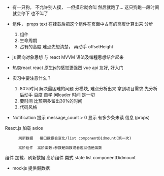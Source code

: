 - 有一只狗， 不允许别人摸， 一但摸它就会叫  然后就跑了... 
  这只狗跑一段时间就会停下  也不叫了

- 组件， props  text
  在挂载后把这个组件在页面中占有的高度计算出来
  分步
  1. 组件
  2. 生命周期
  3. 占有的高度
      难点先想清楚， 再动手
      offsetHeight

- js 面向对象思想 与 react MVVM 语法及编程思想结合起来
- 热衷react   react 原生js的感觉更强烈
    vue api 友好,  好入门

- 实习中要注意什么？
  1. 80%时间   解决最困难的问题
      分模块, 难点分析出来
      拿到项目需求  先分析后动手
      百度   自学  问leader
      时间 是一切
  2. 要时间
      比预期多留出30%的时间
  3. 代码风格

- Notification 提示
  message_count > 0 显示 有多少条未读 信息 (props)

React.js  加载    axios

          刷新数据   接口数据会变化/list componentDidmount(第一次)
           
          高阶组件  高阶函数:参数是函数或者返回值是函数

组件     加载、刷新数据       高阶组件
  类式   state    list
  componentDidmount

- mockjs 提供假数据